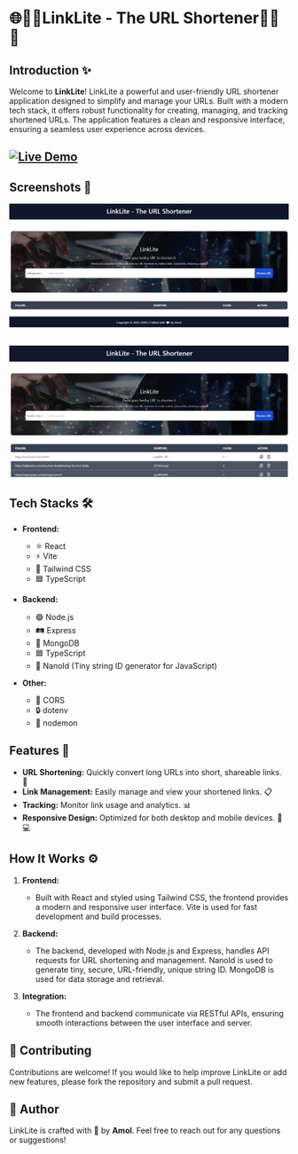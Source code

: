 # 🌐🌈🌟LinkLite - The URL Shortener🌈🌟🌐

## Introduction ✨

Welcome to **LinkLite**! LinkLite a powerful and user-friendly URL shortener application designed to simplify and manage your URLs. Built with a modern tech stack, it offers robust functionality for creating, managing, and tracking shortened URLs. The application features a clean and responsive interface, ensuring a seamless user experience across devices.

## [![Live Demo](https://img.shields.io/badge/Live-Demo-brightgreen?style=for-the-badge)](https://linklite-5kh2.onrender.com)

## Screenshots 📸

![LinkLite Screenshot](/client/src/assets/LinkLite_screenshot1.png)

##

![LinkLite Screenshot](/client/src/assets/LinkLite_screenshot.png)

## Tech Stacks 🛠️

- **Frontend:**

  - ⚛️ React
  - ⚡ Vite
  - 🎨 Tailwind CSS
  - 🟦 TypeScript

- **Backend:**

  - 🟢 Node.js
  - 🛤️ Express
  - 🍃 MongoDB
  - 🟦 TypeScript
  - 🌟 NanoId (Tiny string ID generator for JavaScript)

- **Other:**
  - 🔄 CORS
  - 🔒 dotenv
  - 🚀 nodemon

## Features 🌟

- **URL Shortening:** Quickly convert long URLs into short, shareable links. 🔗
- **Link Management:** Easily manage and view your shortened links. 📋
- **Tracking:** Monitor link usage and analytics. 📊
- **Responsive Design:** Optimized for both desktop and mobile devices. 📱💻

## How It Works ⚙️

1. **Frontend:**

   - Built with React and styled using Tailwind CSS, the frontend provides a modern and responsive user interface. Vite is used for fast development and build processes.

2. **Backend:**

   - The backend, developed with Node.js and Express, handles API requests for URL shortening and management. NanoId is used to generate tiny, secure, URL-friendly, unique string ID. MongoDB is used for data storage and retrieval.

3. **Integration:**
   - The frontend and backend communicate via RESTful APIs, ensuring smooth interactions between the user interface and server.

## 📝 Contributing

Contributions are welcome! If you would like to help improve LinkLite or add new features, please fork the repository and submit a pull request.

## 👤 Author

LinkLite is crafted with 💚 by **Amol**. Feel free to reach out for any questions or suggestions!
